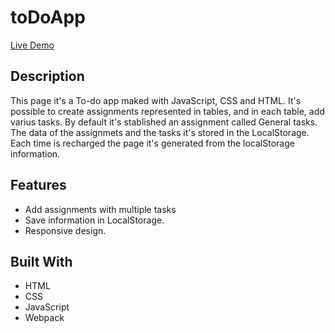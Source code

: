 # toDoApp
[Live Demo](https://rawcdn.githack.com/0yapunpun/toDoApp/130e4cd64c194a9260413f240f0e13efc87988ca/dist/index.html)

## Description
This page it's a To-do app maked with JavaScript, CSS and HTML. It's possible to create assignments represented in tables, and in each table, add varius tasks.
By default it's stablished an assignment called General tasks. The data of the assignmets and the tasks it's stored in the LocalStorage. Each time is recharged the page it's generated from the localStorage information.

## Features
* Add assignments with multiple tasks
* Save information in LocalStorage.
* Responsive design. 

## Built With
* HTML
* CSS
* JavaScript
* Webpack

